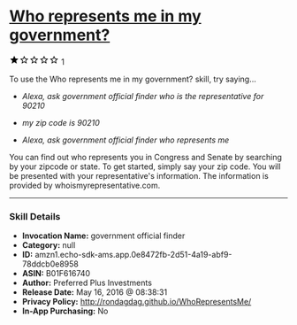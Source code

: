 # [Who represents me in my government?](http://alexa.amazon.com/#skills/amzn1.echo-sdk-ams.app.0e8472fb-2d51-4a19-abf9-78ddcb0e8958)
![1 stars](../../images/ic_star_black_18dp_1x.png)![1 stars](../../images/ic_star_border_black_18dp_1x.png)![1 stars](../../images/ic_star_border_black_18dp_1x.png)![1 stars](../../images/ic_star_border_black_18dp_1x.png)![1 stars](../../images/ic_star_border_black_18dp_1x.png) 1

To use the Who represents me in my government? skill, try saying...

* *Alexa, ask government official finder who is the representative for 90210*

* *my zip code is 90210*

* *Alexa, ask government official finder who represents me*

You can find out who represents you in Congress and Senate by searching by your zipcode or state. To get started, simply say your zip code. You will be presented with your representative's information.
The information is provided by whoismyrepresentative.com.

***

### Skill Details

* **Invocation Name:** government official finder
* **Category:** null
* **ID:** amzn1.echo-sdk-ams.app.0e8472fb-2d51-4a19-abf9-78ddcb0e8958
* **ASIN:** B01F616740
* **Author:** Preferred Plus Investments
* **Release Date:** May 16, 2016 @ 08:38:31
* **Privacy Policy:** http://rondagdag.github.io/WhoRepresentsMe/
* **In-App Purchasing:** No
